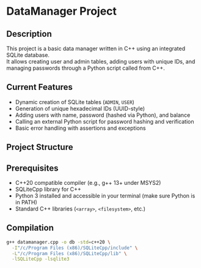 # DataManager Project

## Description

This project is a basic data manager written in C++ using an integrated SQLite database.  
It allows creating user and admin tables, adding users with unique IDs, and managing passwords through a Python script called from C++.

## Current Features

- Dynamic creation of SQLite tables (`ADMIN`, `USER`)
- Generation of unique hexadecimal IDs (UUID-style)
- Adding users with name, password (hashed via Python), and balance
- Calling an external Python script for password hashing and verification
- Basic error handling with assertions and exceptions

## Project Structure



## Prerequisites

- C++20 compatible compiler (e.g., g++ 13+ under MSYS2)
- SQLiteCpp library for C++
- Python 3 installed and accessible in your terminal (make sure Python is in PATH)
- Standard C++ libraries (`<array>`, `<filesystem>`, etc.)

## Compilation

```bash
g++ datamanager.cpp -o db -std=c++20 \
  -I"/c/Program Files (x86)/SQLiteCpp/include" \
  -L"/c/Program Files (x86)/SQLiteCpp/lib" \
  -lSQLiteCpp -lsqlite3
